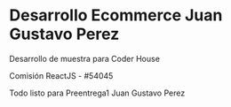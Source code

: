 # Desarrollo Ecommerce Juan Gustavo Perez

Desarrollo de muestra para Coder House

Comisión ReactJS - #54045

Todo listo para Preentrega1 Juan Gustavo Perez


